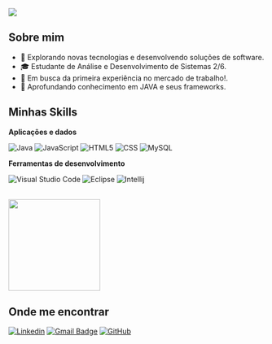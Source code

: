 ![](https://komarev.com/ghpvc/?username=NickolasAranha&color=006bed)

## Sobre mim

- 🤔 Explorando novas tecnologias e desenvolvendo soluções de software.
- 🎓 Estudante de Análise e Desenvolvimento de Sistemas 2/6.
- 💼 Em busca da primeira experiência no mercado de trabalho!.
- 🌱 Aprofundando conhecimento em JAVA e seus frameworks.

## Minhas Skills

**Aplicações e dados**

![Java](https://img.shields.io/badge/-Java-333333?style=flat&logo=Java&logoColor=007396)
![JavaScript](https://img.shields.io/badge/-JavaScript-333333?style=flat&logo=javascript)
![HTML5](https://img.shields.io/badge/-HTML5-333333?style=flat&logo=HTML5)
![CSS](https://img.shields.io/badge/-CSS-333333?style=flat&logo=CSS3&logoColor=1572B6)
![MySQL](https://img.shields.io/badge/-MySQL-333333?style=flat&logo=mysql)

**Ferramentas de desenvolvimento**

![Visual Studio Code](https://img.shields.io/badge/-Visual%20Studio%20Code-333333?style=flat&logo=visual-studio-code&logoColor=007ACC)
![Eclipse](https://img.shields.io/badge/-Eclipse-333333?style=flat&logo=eclipse-ide&logoColor=2C2255)
![Intellij](https://img.shields.io/badge/Intellij%20Idea-000?style=flat&logo=intellij-idea&logoColor=2C2255)


<br/>

<a href="https://github.com/NickolasAranha" title="Perfil do Nickolas">
  <img height="180em" src="https://github-readme-stats.vercel.app/api?username=NickolasAranha&theme=dracula&show_icons=true" />
</a>

## Onde me encontrar

[![Linkedin](https://img.shields.io/badge/-NickolasAranha-blue?style=flat-square&logo=Linkedin&logoColor=white&link=https://www.linkedin.com/in/nickolasaranha/)](https://www.linkedin.com/in/nickolasaranha/)
[![Gmail Badge](https://img.shields.io/badge/-aranha.nickolas@gmail.com-006bed?style=flat-square&logo=Gmail&logoColor=white&link=mailto:aranha.nickolas@gmail.com)](mailto:aranha.nickolas@gmail.com)
[![GitHub](https://img.shields.io/github/followers/NickolasAranha?label=follow&style=social)](https://github.com/NickolasAranha)
